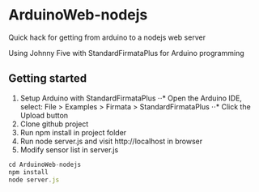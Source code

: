 # ArduinoWeb-nodejs
Quick hack for getting from arduino to a nodejs web server



Using Johnny Five with StandardFirmataPlus for Arduino programming

## Getting started

1. Setup Arduino with StandardFirmataPlus
⋅⋅* Open the Arduino IDE, select: File > Examples > Firmata > StandardFirmataPlus
⋅⋅* Click the Upload button
2. Clone github project
3. Run npm install in project folder
4. Run node server.js and visit http://localhost in browser
5. Modify sensor list in server.js
 

```javascript
cd ArduinoWeb-nodejs
npm install
node server.js
```

